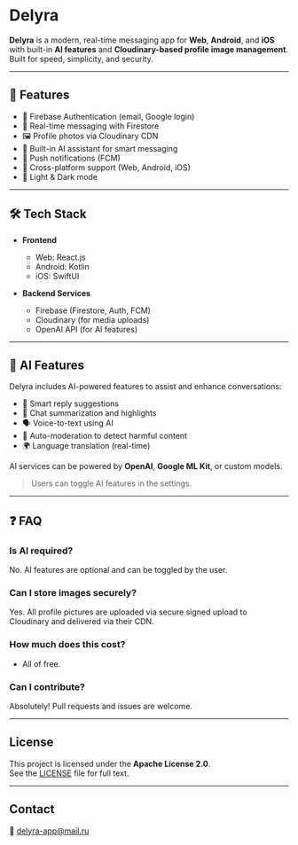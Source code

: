 # Delyra

**Delyra** is a modern, real-time messaging app for **Web**, **Android**, and **iOS** with built-in **AI features** and **Cloudinary-based profile image management**.  
Built for speed, simplicity, and security.

---

## 🚀 Features

- 🔐 Firebase Authentication (email, Google login)
- 💬 Real-time messaging with Firestore
- 🖼️ Profile photos via Cloudinary CDN
- 🧠 Built-in AI assistant for smart messaging
- 🔔 Push notifications (FCM)
- 📱 Cross-platform support (Web, Android, iOS)
- 🌙 Light & Dark mode

---

## 🛠️ Tech Stack

- **Frontend**  
  - Web: React.js  
  - Android: Kotlin  
  - iOS: SwiftUI  

- **Backend Services**  
  - Firebase (Firestore, Auth, FCM)  
  - Cloudinary (for media uploads)  
  - OpenAI API (for AI features)

---

## 🤖 AI Features

Delyra includes AI-powered features to assist and enhance conversations:

- 💬 Smart reply suggestions  
- 🧠 Chat summarization and highlights  
- 🗣️ Voice-to-text using AI  
- 🚫 Auto-moderation to detect harmful content  
- 🌍 Language translation (real-time)

AI services can be powered by **OpenAI**, **Google ML Kit**, or custom models.  
> Users can toggle AI features in the settings.

---

## ❓ FAQ

### Is AI required?

No. AI features are optional and can be toggled by the user.

### Can I store images securely?

Yes. All profile pictures are uploaded via secure signed upload to Cloudinary and delivered via their CDN.

### How much does this cost?

- All of free.

### Can I contribute?

Absolutely! Pull requests and issues are welcome.

---

## License

This project is licensed under the **Apache License 2.0**.  
See the [LICENSE](LICENSE) file for full text.

---

## Contact

📧 delyra-app@mail.ru